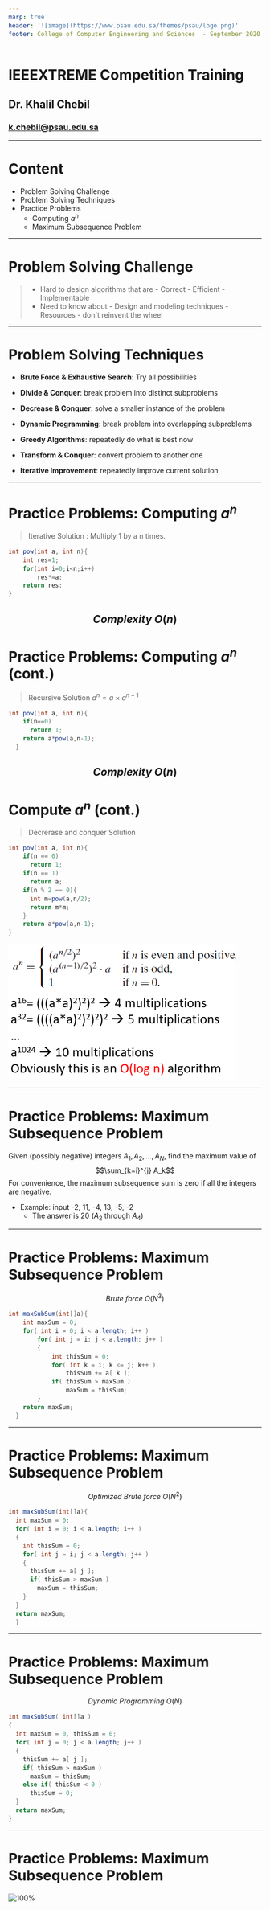 ```yaml
---
marp: true
header: '![image](https://www.psau.edu.sa/themes/psau/logo.png)'
footer: College of Computer Engineering and Sciences  - September 2020
---
```


 # <!-- fit --> IEEEXTREME Competition Training 

## Dr. Khalil Chebil 
### <k.chebil@psau.edu.sa>
---
# Content
- Problem Solving Challenge
- Problem Solving Techniques
- Practice Problems
  - Computing $a^n$
  - Maximum Subsequence Problem
---
# Problem Solving Challenge
>- Hard to design algorithms that are 
    - Correct 
    - Efficient 
    - Implementable
>- Need to know about
    - Design and modeling techniques
    - Resources - don't reinvent the wheel

----
#
# Problem Solving Techniques

- **Brute Force & Exhaustive Search**: Try all possibilities 

- **Divide & Conquer**: break problem into distinct subproblems

- **Decrease & Conquer**: solve a smaller instance of the problem 

- **Dynamic Programming**: break problem into overlapping subproblems 

- **Greedy Algorithms**: repeatedly do what is best now

- **Transform & Conquer**: convert problem to another one

- **Iterative Improvement**: repeatedly improve current solution



----
# Practice Problems: Computing $a^n$ 
>Iterative Solution :
Multiply 1 by a n times.  
```java
int pow(int a, int n){
    int res=1;
    for(int i=0;i<n;i++)
        res*=a;
    return res;
}
```
$$Complexity ~ O(n)$$
----
#  Practice Problems: Computing $a^n$ (cont.)
>Recursive Solution 
  $a^n = a \times a^{n-1}$
```java
int pow(int a, int n){
    if(n==0)
      return 1;
    return a*pow(a,n-1);
  } 
```
$$Complexity ~ O(n)$$
----
#  Compute $a^n$ (cont.)
> Decrerase and conquer Solution
```java
int pow(int a, int n){
    if(n == 0)
      return 1;
    if(n == 1)
      return a;
    if(n % 2 == 0){
      int m=pow(a,n/2);
      return m*m;
    }  
    return a*pow(a,n-1);
}
```
![bg right 85%](./assets/fig1.PNG)

----
# Practice Problems: Maximum Subsequence Problem
Given (possibly negative) integers $A_1, A_2,\dots, A_N$, find the maximum value of
$$\sum_{k=i}^{j} A_k$$
For convenience, the maximum subsequence sum is zero if all the integers are negative.
- Example: input -2, 11, -4, 13, -5, -2
  - The answer is 20 ($A_2$ through $A_4$)

----
#
# Practice Problems: Maximum Subsequence Problem
$$Brute~force~ O(N^3)$$
```java
int maxSubSum(int[]a){
    int maxSum = 0; 
    for( int i = 0; i < a.length; i++ ) 
        for( int j = i; j < a.length; j++ ) 
        { 
            int thisSum = 0; 
            for( int k = i; k <= j; k++ ) 
                thisSum += a[ k ]; 
            if( thisSum > maxSum )
                maxSum = thisSum; 
        } 
    return maxSum; 
  }
````
----
#
# Practice Problems: Maximum Subsequence Problem
$$Optimized~Brute~force~ O(N^2)$$
```java
int maxSubSum(int[]a){
  int maxSum = 0; 
  for( int i = 0; i < a.length; i++ ) 
  { 
    int thisSum = 0; 
    for( int j = i; j < a.length; j++ ) 
    { 
      thisSum += a[ j ]; 
      if( thisSum > maxSum ) 
        maxSum = thisSum; 
    } 
  } 
  return maxSum; 
  }
````
----
#
# Practice Problems: Maximum Subsequence Problem
$$Dynamic~Programming~ O(N)$$
```java
int maxSubSum( int[]a ) 
{ 
  int maxSum = 0, thisSum = 0; 
  for( int j = 0; j < a.length; j++ ) 
  { 
    thisSum += a[ j ]; 
    if( thisSum > maxSum ) 
      maxSum = thisSum; 
    else if( thisSum < 0 ) 
      thisSum = 0; 
  } 
  return maxSum; 
} 
````
----
# Practice Problems: Maximum Subsequence Problem
![100%](./assets/fig2.PNG)